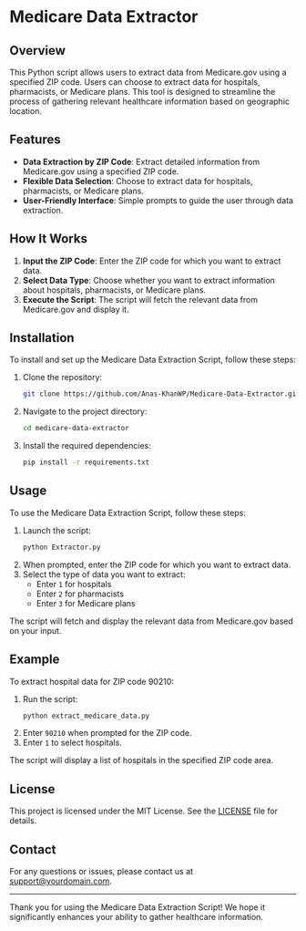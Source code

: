 # Medicare Data Extractor

## Overview
This Python script allows users to extract data from Medicare.gov using a specified ZIP code. Users can choose to extract data for hospitals, pharmacists, or Medicare plans. This tool is designed to streamline the process of gathering relevant healthcare information based on geographic location.

## Features
- **Data Extraction by ZIP Code**: Extract detailed information from Medicare.gov using a specified ZIP code.
- **Flexible Data Selection**: Choose to extract data for hospitals, pharmacists, or Medicare plans.
- **User-Friendly Interface**: Simple prompts to guide the user through data extraction.

## How It Works
1. **Input the ZIP Code**: Enter the ZIP code for which you want to extract data.
2. **Select Data Type**: Choose whether you want to extract information about hospitals, pharmacists, or Medicare plans.
3. **Execute the Script**: The script will fetch the relevant data from Medicare.gov and display it.

## Installation
To install and set up the Medicare Data Extraction Script, follow these steps:

1. Clone the repository:
    ```bash
    git clone https://github.com/Anas-KhanWP/Medicare-Data-Extractor.git
    ```
2. Navigate to the project directory:
    ```bash
    cd medicare-data-extractor
    ```
3. Install the required dependencies:
    ```bash
    pip install -r requirements.txt
    ```

## Usage
To use the Medicare Data Extraction Script, follow these steps:

1. Launch the script:
    ```bash
    python Extractor.py
    ```
2. When prompted, enter the ZIP code for which you want to extract data.
3. Select the type of data you want to extract:
   - Enter `1` for hospitals
   - Enter `2` for pharmacists
   - Enter `3` for Medicare plans

The script will fetch and display the relevant data from Medicare.gov based on your input.

## Example
To extract hospital data for ZIP code 90210:

1. Run the script:
    ```bash
    python extract_medicare_data.py
    ```
2. Enter `90210` when prompted for the ZIP code.
3. Enter `1` to select hospitals.

The script will display a list of hospitals in the specified ZIP code area.

## License
This project is licensed under the MIT License. See the [LICENSE](LICENSE) file for details.

## Contact
For any questions or issues, please contact us at support@yourdomain.com.

---

Thank you for using the Medicare Data Extraction Script! We hope it significantly enhances your ability to gather healthcare information.
